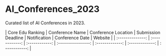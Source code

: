 # AI_Conferences_2023

Curated list of AI Conferences in 2023.

| Core Edu Ranking | Conference Name | Conference Location | Submission Deadline | Notification | Conference Date | Website |
| :--------------: | :------------:  | :------------: | :----------------:  | :-------------: | :-------------: | : -----------: |



